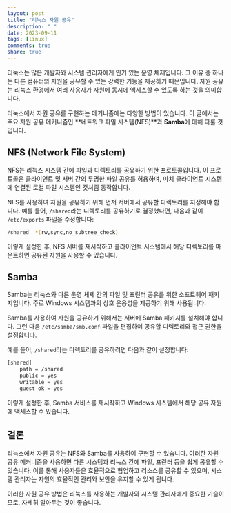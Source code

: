 ```yaml
---
layout: post
title: "리눅스 자원 공유"
description: " "
date: 2023-09-11
tags: [linux]
comments: true
share: true
---
```


리눅스는 많은 개발자와 시스템 관리자에게 인기 있는 운영 체제입니다. 그 이유 중 하나는 다른 컴퓨터와 자원을 공유할 수 있는 강력한 기능을 제공하기 때문입니다. 자원 공유는 리눅스 환경에서 여러 사용자가 자원에 동시에 액세스할 수 있도록 하는 것을 의미합니다. 

리눅스에서 자원 공유를 구현하는 메커니즘에는 다양한 방법이 있습니다. 이 글에서는 주요 자원 공유 메커니즘인 **네트워크 파일 시스템(NFS)**과 **Samba**에 대해 다룰 것입니다. 

## NFS (Network File System)

NFS는 리눅스 시스템 간에 파일과 디렉토리를 공유하기 위한 프로토콜입니다. 이 프로토콜은 클라이언트 및 서버 간의 투명한 파일 공유를 허용하며, 마치 클라이언트 시스템에 연결된 로컬 파일 시스템인 것처럼 동작합니다.

NFS를 사용하여 자원을 공유하기 위해 먼저 서버에서 공유할 디렉토리를 지정해야 합니다. 예를 들어, `/shared`라는 디렉토리를 공유하기로 결정했다면, 다음과 같이 `/etc/exports` 파일을 수정합니다:

```bash
/shared  *(rw,sync,no_subtree_check)
```

이렇게 설정한 후, NFS 서버를 재시작하고 클라이언트 시스템에서 해당 디렉토리를 마운트하면 공유된 자원을 사용할 수 있습니다.

## Samba

Samba는 리눅스와 다른 운영 체제 간의 파일 및 프린터 공유를 위한 소프트웨어 패키지입니다. 주로 Windows 시스템과의 상호 운용성을 제공하기 위해 사용됩니다. 

Samba를 사용하여 자원을 공유하기 위해서는 서버에 Samba 패키지를 설치해야 합니다. 그런 다음 `/etc/samba/smb.conf` 파일을 편집하여 공유할 디렉토리와 접근 권한을 설정합니다. 

예를 들어, `/shared`라는 디렉토리를 공유하려면 다음과 같이 설정합니다:

```bash
[shared]
    path = /shared
    public = yes
    writable = yes
    guest ok = yes
```

이렇게 설정한 후, Samba 서비스를 재시작하고 Windows 시스템에서 해당 공유 자원에 액세스할 수 있습니다.

## 결론

리눅스에서 자원 공유는 NFS와 Samba를 사용하여 구현할 수 있습니다. 이러한 자원 공유 메커니즘을 사용하면 다른 시스템과 리눅스 간에 파일, 프린터 등을 쉽게 공유할 수 있습니다. 이를 통해 사용자들은 효율적으로 협업하고 리소스를 공유할 수 있으며, 시스템 관리자는 자원의 효율적인 관리와 보안을 유지할 수 있게 됩니다.

이러한 자원 공유 방법은 리눅스를 사용하는 개발자와 시스템 관리자에게 중요한 기술이므로, 자세히 알아두는 것이 좋습니다.